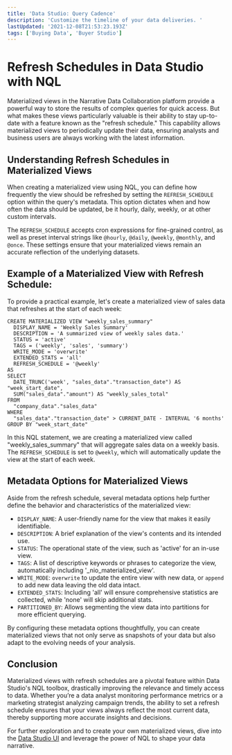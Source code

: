 ```yaml
---
title: 'Data Studio: Query Cadence'
description: 'Customize the timeline of your data deliveries. '
lastUpdated: '2021-12-08T21:53:23.193Z'
tags: ['Buying Data', 'Buyer Studio']
---
```

# Refresh Schedules in Data Studio with NQL

Materialized views in the Narrative Data Collaboration platform provide a powerful way to store the results of complex queries for quick access. But what makes these views particularly valuable is their ability to stay up-to-date with a feature known as the "refresh schedule." This capability allows materialized views to periodically update their data, ensuring analysts and business users are always working with the latest information.

## Understanding Refresh Schedules in Materialized Views

When creating a materialized view using NQL, you can define how frequently the view should be refreshed by setting the `REFRESH_SCHEDULE` option within the query's metadata. This option dictates when and how often the data should be updated, be it hourly, daily, weekly, or at other custom intervals.

The `REFRESH_SCHEDULE` accepts cron expressions for fine-grained control, as well as preset interval strings like `@hourly`, `@daily`, `@weekly`, `@monthly`, and `@once`. These settings ensure that your materialized views remain an accurate reflection of the underlying datasets.

## Example of a Materialized View with Refresh Schedule:

To provide a practical example, let's create a materialized view of sales data that refreshes at the start of each week:

```nql
CREATE MATERIALIZED VIEW "weekly_sales_summary"
  DISPLAY_NAME = 'Weekly Sales Summary'
  DESCRIPTION = 'A summarized view of weekly sales data.'
  STATUS = 'active'
  TAGS = ('weekly', 'sales', 'summary')
  WRITE_MODE = 'overwrite'
  EXTENDED_STATS = 'all'
  REFRESH_SCHEDULE = '@weekly'
AS
SELECT
  DATE_TRUNC('week', "sales_data"."transaction_date") AS "week_start_date",
  SUM("sales_data"."amount") AS "weekly_sales_total"
FROM
  "company_data"."sales_data"
WHERE
  "sales_data"."transaction_date" > CURRENT_DATE - INTERVAL '6 months'
GROUP BY "week_start_date"
```

In this NQL statement, we are creating a materialized view called "weekly_sales_summary" that will aggregate sales data on a weekly basis. The `REFRESH_SCHEDULE` is set to `@weekly`, which will automatically update the view at the start of each week.

## Metadata Options for Materialized Views

Aside from the refresh schedule, several metadata options help further define the behavior and characteristics of the materialized view:

- `DISPLAY_NAME`: A user-friendly name for the view that makes it easily identifiable.
- `DESCRIPTION`: A brief explanation of the view's contents and its intended use.
- `STATUS`: The operational state of the view, such as 'active' for an in-use view.
- `TAGS`: A list of descriptive keywords or phrases to categorize the view, automatically including '_nio_materialized_view'.
- `WRITE_MODE`: `overwrite` to update the entire view with new data, or `append` to add new data leaving the old data intact.
- `EXTENDED_STATS`: Including 'all' will ensure comprehensive statistics are collected, while 'none' will skip additional stats.
- `PARTITIONED_BY`: Allows segmenting the view data into partitions for more efficient querying.

By configuring these metadata options thoughtfully, you can create materialized views that not only serve as snapshots of your data but also adapt to the evolving needs of your analysis.

## Conclusion

Materialized views with refresh schedules are a pivotal feature within Data Studio's NQL toolbox, drastically improving the relevance and timely access to data. Whether you’re a data analyst monitoring performance metrics or a marketing strategist analyzing campaign trends, the ability to set a refresh schedule ensures that your views always reflect the most current data, thereby supporting more accurate insights and decisions.

For further exploration and to create your own materialized views, dive into the [Data Studio UI](https://app.narrative.io/platform/data-studio) and leverage the power of NQL to shape your data narrative.